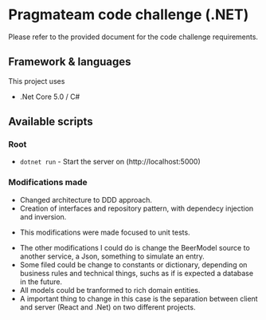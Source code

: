# Pragmateam code challenge (.NET)

Please refer to the provided document for the code challenge requirements.

## Framework & languages
This project uses
* .Net Core 5.0 / C#
## Available scripts

### Root
- `dotnet run` - Start the server on (http://localhost:5000)

### Modifications made

- Changed architecture to DDD approach.
- Creation of interfaces and repository pattern, with dependecy injection and inversion.

* This modifications were made focused to unit tests.

- The other modifications I could do is change the BeerModel source to another service, a Json, something to simulate an entry.
- Some filed could be change to constants or dictionary, depending on business rules and technical things, suchs as if is expected a database in the future.
- All models could be tranformed to rich domain entities.
- A important thing to change in this case is the separation between client and server (React and .Net) on two different projects.